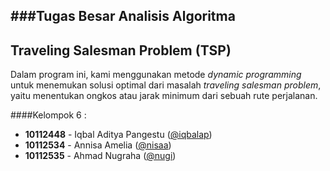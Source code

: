 ###Tugas Besar Analisis Algoritma 
---
## Traveling Salesman Problem (TSP)

Dalam program ini, kami menggunakan metode *dynamic programming* untuk menemukan solusi optimal dari masalah *traveling salesman problem*, yaitu menentukan ongkos atau jarak minimum dari sebuah rute perjalanan.

####Kelompok 6 :
* **10112448** - Iqbal Aditya Pangestu ([@iqbalap](https://github.com/iqbalap))
* **10112534** - Annisa Amelia ([@nisaa](https://github.com/nisaa))
* **10112535** - Ahmad Nugraha ([@nugi](https://github.com/nugi))

